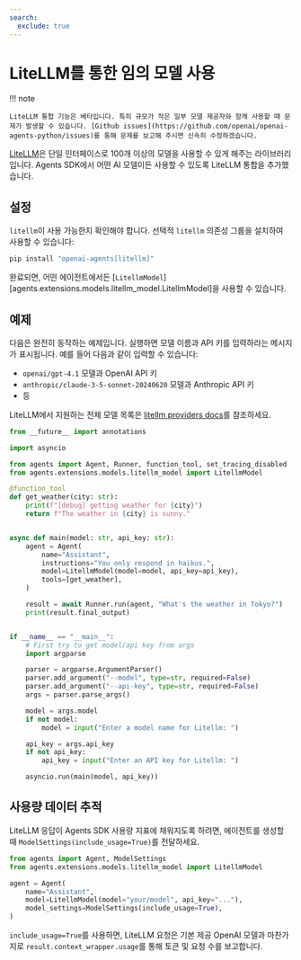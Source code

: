 ```yaml
---
search:
  exclude: true
---
```

# LiteLLM를 통한 임의 모델 사용

!!! note

    LiteLLM 통합 기능은 베타입니다. 특히 규모가 작은 일부 모델 제공자와 함께 사용할 때 문제가 발생할 수 있습니다. [Github issues](https://github.com/openai/openai-agents-python/issues)를 통해 문제를 보고해 주시면 신속히 수정하겠습니다.

[LiteLLM](https://docs.litellm.ai/docs/)은 단일 인터페이스로 100개 이상의 모델을 사용할 수 있게 해주는 라이브러리입니다. Agents SDK에서 어떤 AI 모델이든 사용할 수 있도록 LiteLLM 통합을 추가했습니다.

## 설정

`litellm`이 사용 가능한지 확인해야 합니다. 선택적 `litellm` 의존성 그룹을 설치하여 사용할 수 있습니다:

```bash
pip install "openai-agents[litellm]"
```

완료되면, 어떤 에이전트에서든 [`LitellmModel`][agents.extensions.models.litellm_model.LitellmModel]을 사용할 수 있습니다.

## 예제

다음은 완전히 동작하는 예제입니다. 실행하면 모델 이름과 API 키를 입력하라는 메시지가 표시됩니다. 예를 들어 다음과 같이 입력할 수 있습니다:

- `openai/gpt-4.1` 모델과 OpenAI API 키
- `anthropic/claude-3-5-sonnet-20240620` 모델과 Anthropic API 키
- 등

LiteLLM에서 지원하는 전체 모델 목록은 [litellm providers docs](https://docs.litellm.ai/docs/providers)를 참조하세요.

```python
from __future__ import annotations

import asyncio

from agents import Agent, Runner, function_tool, set_tracing_disabled
from agents.extensions.models.litellm_model import LitellmModel

@function_tool
def get_weather(city: str):
    print(f"[debug] getting weather for {city}")
    return f"The weather in {city} is sunny."


async def main(model: str, api_key: str):
    agent = Agent(
        name="Assistant",
        instructions="You only respond in haikus.",
        model=LitellmModel(model=model, api_key=api_key),
        tools=[get_weather],
    )

    result = await Runner.run(agent, "What's the weather in Tokyo?")
    print(result.final_output)


if __name__ == "__main__":
    # First try to get model/api key from args
    import argparse

    parser = argparse.ArgumentParser()
    parser.add_argument("--model", type=str, required=False)
    parser.add_argument("--api-key", type=str, required=False)
    args = parser.parse_args()

    model = args.model
    if not model:
        model = input("Enter a model name for Litellm: ")

    api_key = args.api_key
    if not api_key:
        api_key = input("Enter an API key for Litellm: ")

    asyncio.run(main(model, api_key))
```

## 사용량 데이터 추적

LiteLLM 응답이 Agents SDK 사용량 지표에 채워지도록 하려면, 에이전트를 생성할 때 `ModelSettings(include_usage=True)`를 전달하세요.

```python
from agents import Agent, ModelSettings
from agents.extensions.models.litellm_model import LitellmModel

agent = Agent(
    name="Assistant",
    model=LitellmModel(model="your/model", api_key="..."),
    model_settings=ModelSettings(include_usage=True),
)
```

`include_usage=True`를 사용하면, LiteLLM 요청은 기본 제공 OpenAI 모델과 마찬가지로 `result.context_wrapper.usage`를 통해 토큰 및 요청 수를 보고합니다.